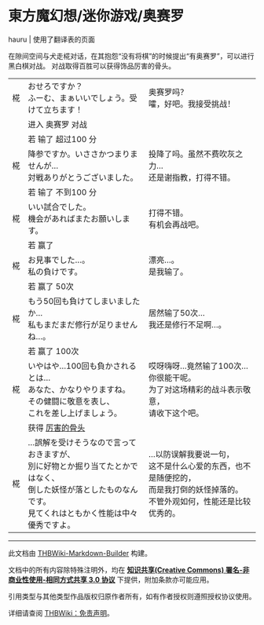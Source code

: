 # 東方魔幻想/迷你游戏/奥赛罗

<!-- source html: G:\repos\THBWiki-Markdown-Builder\THBWikiMarkdown\Temp\main\5\57\ns0%3A%E6%9D%B1%E6%96%B9%E9%AD%94%E5%B9%BB%E6%83%B3%2F%E8%BF%B7%E4%BD%A0%E6%B8%B8%E6%88%8F%2F%E5%A5%A5%E8%B5%9B%E7%BD%97.html -->

hauru | 使用了翻译表的页面

在隙间空间与犬走椛对话，在其抱怨“没有将棋”的时候提出“有奥赛罗”，可以进行黑白棋对战。
对战取得百胜可以获得饰品厉害的骨头。


<table><tbody><tr class="tt-content" id="=-1" data-pos="&#91;&quot;=&quot;,1&#93;"><td id="椛" class="tt-char" lang="zh"><div class="poem">椛</div></td><td class="tt-ja" lang="ja"><div class="poem">おせろですか？<br>ふーむ、まぁいいでしょう。受けて立ちます！</div></td><td class="tt-zh" lang="zh"><div class="poem">奥赛罗吗？<br>嚯，好吧。我接受挑战！</div></td></tr><tr class="tt-status-header" id="=-2" data-pos="&#91;&quot;=&quot;,2&#93;"><td class="tt-s" lang="zh"><div class="poem"></div></td><td colspan="2" class="tt-status" lang="zh"><div class="poem">进入 奥赛罗 对战</div></td></tr><tr class="tt-status-header" id="=-3" data-pos="&#91;&quot;=&quot;,3&#93;"><td class="tt-s" lang="zh"><div class="poem"></div></td><td colspan="2" class="tt-status" lang="zh"><div class="poem">若 输了 超过100 分</div></td></tr><tr class="tt-content" id="=-4" data-pos="&#91;&quot;=&quot;,4&#93;"><td id="椛" class="tt-char" lang="zh"><div class="poem">椛</div></td><td class="tt-ja" lang="ja"><div class="poem">降参ですか。いささかつまりませんが…<br>対戦ありがとうございました。</div></td><td class="tt-zh" lang="zh"><div class="poem">投降了吗。虽然不费吹灰之力…<br>还是谢指教，打得不错。</div></td></tr><tr class="tt-status-header" id="=-5" data-pos="&#91;&quot;=&quot;,5&#93;"><td class="tt-s" lang="zh"><div class="poem"></div></td><td colspan="2" class="tt-status" lang="zh"><div class="poem">若 输了 不到100 分</div></td></tr><tr class="tt-content" id="=-6" data-pos="&#91;&quot;=&quot;,6&#93;"><td id="椛" class="tt-char" lang="zh"><div class="poem">椛</div></td><td class="tt-ja" lang="ja"><div class="poem">いい試合でした。<br>機会があればまたお願いします。</div></td><td class="tt-zh" lang="zh"><div class="poem">打得不错。<br>有机会再战吧。</div></td></tr><tr class="tt-status-header" id="=-7" data-pos="&#91;&quot;=&quot;,7&#93;"><td class="tt-s" lang="zh"><div class="poem"></div></td><td colspan="2" class="tt-status" lang="zh"><div class="poem">若 赢了</div></td></tr><tr class="tt-content" id="=-8" data-pos="&#91;&quot;=&quot;,8&#93;"><td id="椛" class="tt-char" lang="zh"><div class="poem">椛</div></td><td class="tt-ja" lang="ja"><div class="poem">お見事でした…。<br>私の負けです。</div></td><td class="tt-zh" lang="zh"><div class="poem">漂亮…。<br>是我输了。</div></td></tr><tr class="tt-status-header" id="=-9" data-pos="&#91;&quot;=&quot;,9&#93;"><td class="tt-s" lang="zh"><div class="poem"></div></td><td colspan="2" class="tt-status" lang="zh"><div class="poem">若 赢了 50次</div></td></tr><tr class="tt-content" id="=-10" data-pos="&#91;&quot;=&quot;,10&#93;"><td id="椛" class="tt-char" lang="zh"><div class="poem">椛</div></td><td class="tt-ja" lang="ja"><div class="poem">もう50回も負けてしまいましたか…<br>私もまだまだ修行が足りませんね…。</div></td><td class="tt-zh" lang="zh"><div class="poem">居然输了50次…<br>我还是修行不足啊…。</div></td></tr><tr class="tt-status-header" id="=-11" data-pos="&#91;&quot;=&quot;,11&#93;"><td class="tt-s" lang="zh"><div class="poem"></div></td><td colspan="2" class="tt-status" lang="zh"><div class="poem">若 赢了 100次</div></td></tr><tr class="tt-content" id="=-12" data-pos="&#91;&quot;=&quot;,12&#93;"><td id="椛" class="tt-char" lang="zh"><div class="poem">椛</div></td><td class="tt-ja" lang="ja"><div class="poem">いやはや…100回も負かされるとは…<br>あなた、かなりやりますね。<br>その健闘に敬意を表し、<br>これを差し上げましょう。</div></td><td class="tt-zh" lang="zh"><div class="poem">哎呀嗨呀…竟然输了100次…<br>你很能干呢。<br>为了对这场精彩的战斗表示敬意，<br>请收下这个吧。</div></td></tr><tr class="tt-status-header" id="=-13" data-pos="&#91;&quot;=&quot;,13&#93;"><td class="tt-s" lang="zh"><div class="poem"></div></td><td colspan="2" class="tt-status" lang="zh"><div class="poem">获得 <a href="/index.php?title=%E6%9D%B1%E6%96%B9%E9%AD%94%E5%B9%BB%E6%83%B3/%E9%81%93%E5%85%B7/%E9%98%B2%E5%85%B7&amp;action=edit&amp;redlink=1" class="new" title="東方魔幻想/道具/防具（页面不存在）">厉害的骨头</a></div></td></tr><tr class="tt-content" id="=-14" data-pos="&#91;&quot;=&quot;,14&#93;"><td id="椛" class="tt-char" lang="zh"><div class="poem">椛</div></td><td class="tt-ja" lang="ja"><div class="poem">…誤解を受けそうなので言っておきますが、<br>別に好物とか掘り当てたとかではなく、<br>倒した妖怪が落としたものなんです。<br>見てくれはともかく性能は中々優秀ですよ。</div></td><td class="tt-zh" lang="zh"><div class="poem">…以防误解我要说一句，<br>这不是什么心爱的东西，也不是随便挖的，<br>而是我打倒的妖怪掉落的。<br>不管外观如何，性能还是比较优秀的。</div></td></tr></tbody></table>







---

此文档由 [THBWiki-Markdown-Builder](https://github.com/Delsin-Yu/THBWiki-Markdown-Builder) 构建。

文档中的所有内容除特殊注明外，均在 [**知识共享(Creative Commons) 署名-非商业性使用-相同方式共享 3.0 协议**](https://creativecommons.org/licenses/by-sa/3.0/deed.zh-hans) 下提供，附加条款亦可能应用。

引用类型与其他类型作品版权归原作者所有，如有作者授权则遵照授权协议使用。

详细请查阅 [THBWiki：免责声明](https://thbwiki.cc/THBWiki:%E5%85%8D%E8%B4%A3%E5%A3%B0%E6%98%8E)。

